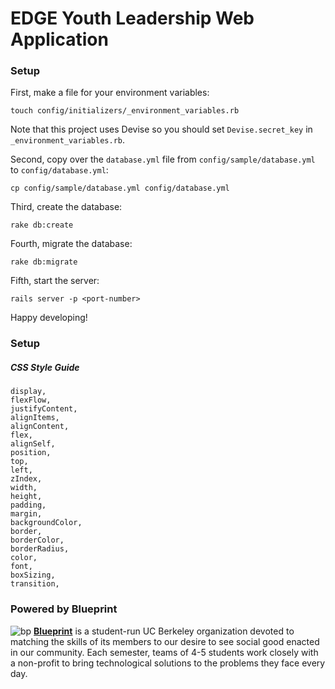 EDGE Youth Leadership Web Application
==========

### Setup

First, make a file for your environment variables:

    touch config/initializers/_environment_variables.rb

Note that this project uses Devise so you should set `Devise.secret_key` in `_environment_variables.rb`.

Second, copy over the `database.yml` file from `config/sample/database.yml` to `config/database.yml`:

    cp config/sample/database.yml config/database.yml

Third, create the database:

    rake db:create

Fourth, migrate the database:

    rake db:migrate

Fifth, start the server:

    rails server -p <port-number>

Happy developing!

### Setup

##### CSS Style Guide

    display,
    flexFlow,
    justifyContent,
    alignItems,
    alignContent,
    flex,
    alignSelf,
    position,
    top,
    left,
    zIndex,
    width,
    height,
    padding,
    margin,
    backgroundColor,
    border,
    borderColor,
    borderRadius,
    color,
    font,
    boxSizing,
    transition,

### Powered by Blueprint
![bp](https://raw.githubusercontent.com/calblueprint/calblueprint.org.old/master/app/assets/images/banner-facebook.png "Blueprint Banner")
**[Blueprint](http://www.calblueprint.org/)** is a student-run UC Berkeley
organization devoted to matching the skills of its members to our desire to see
social good enacted in our community. Each semester, teams of 4-5 students work
closely with a non-profit to bring technological solutions to the problems they
face every day.
